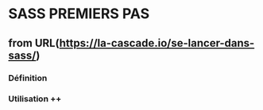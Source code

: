 # SASS PREMIERS PAS

from URL(https://la-cascade.io/se-lancer-dans-sass/) 
---

### Définition

### Utilisation ++

